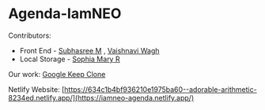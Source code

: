 # Agenda-IamNEO


Contributors:
* Front End - [Subhasree M](https://github.com/subhasree2) , [Vaishnavi Wagh](https://github.com/vaishnaviw2011)
* Local Storage - [Sophia Mary R](https://github.com/SOPHIA-MARY-R)


Our work:
[Google Keep Clone](https://subhasree2.github.io/Agenda-IamNEO/)

Netlify Website: [https://634c1b4bf936210e1975ba60--adorable-arithmetic-8234ed.netlify.app/](https://iamneo-agenda.netlify.app/)
